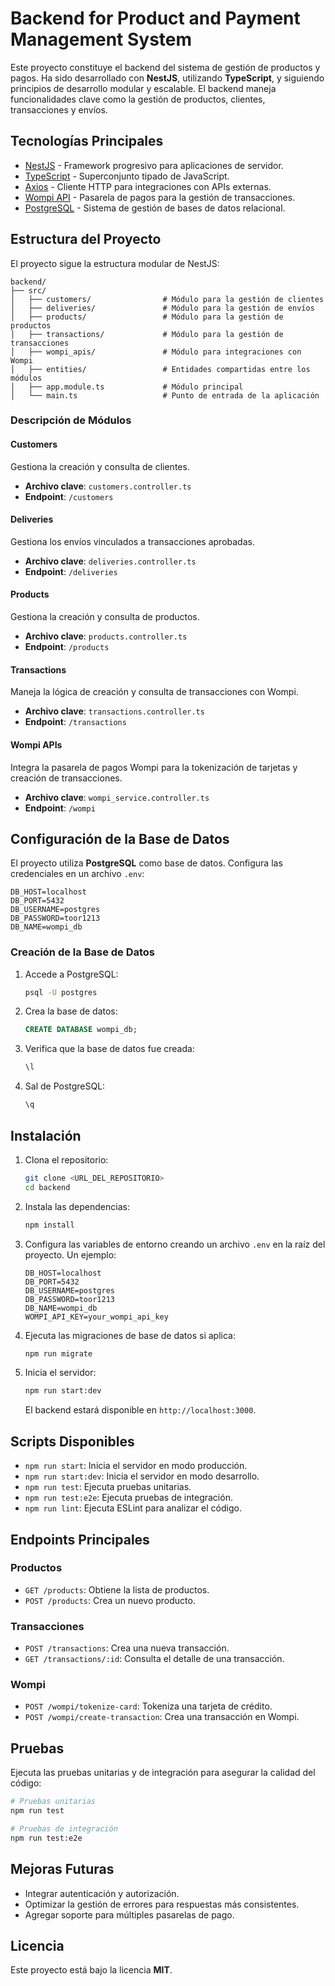 # Backend for Product and Payment Management System

Este proyecto constituye el backend del sistema de gestión de productos y pagos. Ha sido desarrollado con **NestJS**, utilizando **TypeScript**, y siguiendo principios de desarrollo modular y escalable. El backend maneja funcionalidades clave como la gestión de productos, clientes, transacciones y envíos.

## Tecnologías Principales

- [NestJS](https://nestjs.com/) - Framework progresivo para aplicaciones de servidor.
- [TypeScript](https://www.typescriptlang.org/) - Superconjunto tipado de JavaScript.
- [Axios](https://axios-http.com/) - Cliente HTTP para integraciones con APIs externas.
- [Wompi API](https://docs.wompi.co/) - Pasarela de pagos para la gestión de transacciones.
- [PostgreSQL](https://www.postgresql.org/) - Sistema de gestión de bases de datos relacional.

## Estructura del Proyecto

El proyecto sigue la estructura modular de NestJS:

```
backend/
├── src/
│   ├── customers/                # Módulo para la gestión de clientes
│   ├── deliveries/               # Módulo para la gestión de envíos
│   ├── products/                 # Módulo para la gestión de productos
│   ├── transactions/             # Módulo para la gestión de transacciones
│   ├── wompi_apis/               # Módulo para integraciones con Wompi
│   ├── entities/                 # Entidades compartidas entre los módulos
│   ├── app.module.ts             # Módulo principal
│   └── main.ts                   # Punto de entrada de la aplicación
```

### Descripción de Módulos

#### Customers
Gestiona la creación y consulta de clientes.

- **Archivo clave**: `customers.controller.ts`
- **Endpoint**: `/customers`

#### Deliveries
Gestiona los envíos vinculados a transacciones aprobadas.

- **Archivo clave**: `deliveries.controller.ts`
- **Endpoint**: `/deliveries`

#### Products
Gestiona la creación y consulta de productos.

- **Archivo clave**: `products.controller.ts`
- **Endpoint**: `/products`

#### Transactions
Maneja la lógica de creación y consulta de transacciones con Wompi.

- **Archivo clave**: `transactions.controller.ts`
- **Endpoint**: `/transactions`

#### Wompi APIs
Integra la pasarela de pagos Wompi para la tokenización de tarjetas y creación de transacciones.

- **Archivo clave**: `wompi_service.controller.ts`
- **Endpoint**: `/wompi`

## Configuración de la Base de Datos

El proyecto utiliza **PostgreSQL** como base de datos. Configura las credenciales en un archivo `.env`:

```env
DB_HOST=localhost
DB_PORT=5432
DB_USERNAME=postgres
DB_PASSWORD=toor1213
DB_NAME=wompi_db
```

### Creación de la Base de Datos

1. Accede a PostgreSQL:

   ```bash
   psql -U postgres
   ```

2. Crea la base de datos:

   ```sql
   CREATE DATABASE wompi_db;
   ```

3. Verifica que la base de datos fue creada:

   ```sql
   \l
   ```

4. Sal de PostgreSQL:

   ```sql
   \q
   ```

## Instalación

1. Clona el repositorio:

   ```bash
   git clone <URL_DEL_REPOSITORIO>
   cd backend
   ```

2. Instala las dependencias:

   ```bash
   npm install
   ```

3. Configura las variables de entorno creando un archivo `.env` en la raíz del proyecto. Un ejemplo:

   ```env
   DB_HOST=localhost
   DB_PORT=5432
   DB_USERNAME=postgres
   DB_PASSWORD=toor1213
   DB_NAME=wompi_db
   WOMPI_API_KEY=your_wompi_api_key
   ```

4. Ejecuta las migraciones de base de datos si aplica:

   ```bash
   npm run migrate
   ```

5. Inicia el servidor:

   ```bash
   npm run start:dev
   ```

   El backend estará disponible en `http://localhost:3000`.

## Scripts Disponibles

- `npm run start`: Inicia el servidor en modo producción.
- `npm run start:dev`: Inicia el servidor en modo desarrollo.
- `npm run test`: Ejecuta pruebas unitarias.
- `npm run test:e2e`: Ejecuta pruebas de integración.
- `npm run lint`: Ejecuta ESLint para analizar el código.

## Endpoints Principales

### Productos
- `GET /products`: Obtiene la lista de productos.
- `POST /products`: Crea un nuevo producto.

### Transacciones
- `POST /transactions`: Crea una nueva transacción.
- `GET /transactions/:id`: Consulta el detalle de una transacción.

### Wompi
- `POST /wompi/tokenize-card`: Tokeniza una tarjeta de crédito.
- `POST /wompi/create-transaction`: Crea una transacción en Wompi.

## Pruebas

Ejecuta las pruebas unitarias y de integración para asegurar la calidad del código:

```bash
# Pruebas unitarias
npm run test

# Pruebas de integración
npm run test:e2e
```

## Mejoras Futuras

- Integrar autenticación y autorización.
- Optimizar la gestión de errores para respuestas más consistentes.
- Agregar soporte para múltiples pasarelas de pago.

## Licencia

Este proyecto está bajo la licencia **MIT**.
